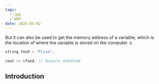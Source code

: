 ```yaml
---
tags:
  - Cpp
  - OOP
date: 2025-05-02
---
```

But it can also be used to get the memory address of a variable; which is the location of where the variable is stored on the computer. `&`
```cpp
string food = "Pizza";  
  
cout << &food; // Outputs 0x6dfed4
```
## Introduction 
